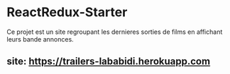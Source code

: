 # ReactRedux-Starter #

Ce projet est un site regroupant les dernieres sorties de films en affichant leurs bande annonces.

## site: https://trailers-lababidi.herokuapp.com





